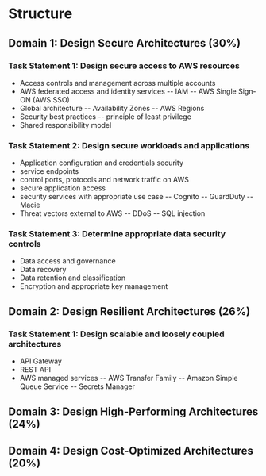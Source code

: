 # Structure

## Domain 1: Design Secure Architectures (30%)

### Task Statement 1: Design secure access to AWS resources

- Access controls and management across multiple accounts
- AWS federated access and identity services
  -- IAM
  -- AWS Single Sign-ON (AWS SSO)
- Global architecture
  -- Availability Zones
  -- AWS Regions
- Security best practices
  -- principle of least privilege
- Shared responsibility model

### Task Statement 2: Design secure workloads and applications

- Application configuration and credentials security
- service endpoints
- control ports, protocols and network traffic on AWS
- secure application access
- security services with appropriate use case
  -- Cognito
  -- GuardDuty
  -- Macie
- Threat vectors external to AWS
  -- DDoS
  -- SQL injection

### Task Statement 3: Determine appropriate data security controls

- Data access and governance
- Data recovery
- Data retention and classification
- Encryption and appropriate key management

## Domain 2: Design Resilient Architectures (26%)

### Task Statement 1: Design scalable and loosely coupled architectures

- API Gateway
- REST API
- AWS managed services
  -- AWS Transfer Family
  -- Amazon Simple Queue Service
  -- Secrets Manager

## Domain 3: Design High-Performing Architectures (24%)

## Domain 4: Design Cost-Optimized Architectures (20%)
